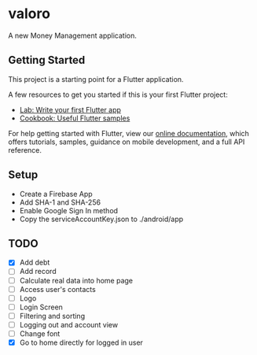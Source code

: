 # valoro

A new Money Management application.

## Getting Started

This project is a starting point for a Flutter application.

A few resources to get you started if this is your first Flutter project:

- [Lab: Write your first Flutter app](https://flutter.dev/docs/get-started/codelab)
- [Cookbook: Useful Flutter samples](https://flutter.dev/docs/cookbook)

For help getting started with Flutter, view our
[online documentation](https://flutter.dev/docs), which offers tutorials,
samples, guidance on mobile development, and a full API reference.

## Setup

- Create a Firebase App
- Add SHA-1 and SHA-256
- Enable Google Sign In method
- Copy the serviceAccountKey.json to ./android/app

## TODO
- [x] Add debt
- [ ] Add record
- [ ] Calculate real data into home page
- [ ] Access user's contacts
- [ ] Logo
- [ ] Login Screen
- [ ] Filtering and sorting
- [ ] Logging out and account view
- [ ] Change font
- [x] Go to home directly for logged in user
